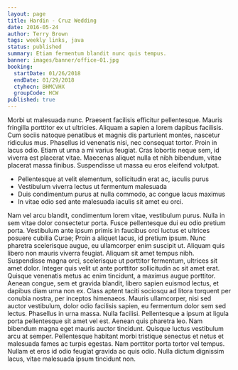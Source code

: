 ```yaml
---
layout: page
title: Hardin - Cruz Wedding
date: 2016-05-24
author: Terry Brown
tags: weekly links, java
status: published
summary: Etiam fermentum blandit nunc quis tempus.
banner: images/banner/office-01.jpg
booking:
  startDate: 01/26/2018
  endDate: 01/29/2018
  ctyhocn: BHMCVHX
  groupCode: HCW
published: true
---
```

Morbi ut malesuada nunc. Praesent facilisis efficitur pellentesque. Mauris fringilla porttitor ex ut ultricies. Aliquam a sapien a lorem dapibus facilisis. Cum sociis natoque penatibus et magnis dis parturient montes, nascetur ridiculus mus. Phasellus id venenatis nisi, nec consequat tortor. Proin in lacus odio. Etiam ut urna a mi varius feugiat. Cras lobortis neque sem, id viverra est placerat vitae. Maecenas aliquet nulla et nibh bibendum, vitae placerat massa finibus. Suspendisse ut massa eu eros eleifend volutpat.

* Pellentesque at velit elementum, sollicitudin erat ac, iaculis purus
* Vestibulum viverra lectus ut fermentum malesuada
* Duis condimentum purus at nulla commodo, ac congue lacus maximus
* In vitae odio sed ante malesuada iaculis sit amet eu orci.

Nam vel arcu blandit, condimentum lorem vitae, vestibulum purus. Nulla in sem vitae dolor consectetur porta. Fusce pellentesque dui eu odio pretium porta. Vestibulum ante ipsum primis in faucibus orci luctus et ultrices posuere cubilia Curae; Proin a aliquet lacus, id pretium ipsum. Nunc pharetra scelerisque augue, eu ullamcorper enim suscipit ut. Aliquam quis libero non mauris viverra feugiat. Aliquam sit amet tempus nibh. Suspendisse magna orci, scelerisque ut porttitor fermentum, ultrices sit amet dolor. Integer quis velit ut ante porttitor sollicitudin ac sit amet erat. Quisque venenatis metus ac enim tincidunt, a maximus augue porttitor. Aenean congue, sem et gravida blandit, libero sapien euismod lectus, et dapibus diam urna non ex.
Class aptent taciti sociosqu ad litora torquent per conubia nostra, per inceptos himenaeos. Mauris ullamcorper, nisi sed auctor vestibulum, dolor odio facilisis sapien, eu fermentum dolor sem sed lectus. Phasellus in urna massa. Nulla facilisi. Pellentesque a ipsum at ligula porta pellentesque sit amet vel est. Aenean quis pharetra leo. Nam bibendum magna eget mauris auctor tincidunt. Quisque luctus vestibulum arcu at semper. Pellentesque habitant morbi tristique senectus et netus et malesuada fames ac turpis egestas. Nam porttitor porta tortor vel tempus. Nullam et eros id odio feugiat gravida ac quis odio. Nulla dictum dignissim lacus, vitae malesuada ipsum tincidunt non.
